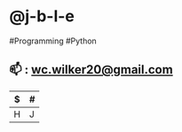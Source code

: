 # @j-b-l-e
#Programming #Python

## 📫 : wc.wilker20@gmail.com

|$|#|
|-|-|
|H|J|
<!---
j-b-l-e/j-b-l-e is a ✨ special ✨ repository because its `README.md` (this file) appears on your GitHub profile.
You can click the Preview link to take a look at your changes.
--->
